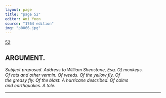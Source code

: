 ```yaml
---
layout: page
title: "page 52"
editor: Ami Yoon
source: "1764 edition"
img: "p0066.jpg"
---
```



[52]({{site.baseurl}}/images/{{page.img}})  

## ARGUMENT.  

*Subject proposed. Address to William Shenstone, Esq. Of monkeys.  
Of rats and other vermin. Of weeds. Of the yellow fly. Of  
the greasy fly. Of the blast. A hurricane described. Of calms  
and earthquakes. A tale.*

---
